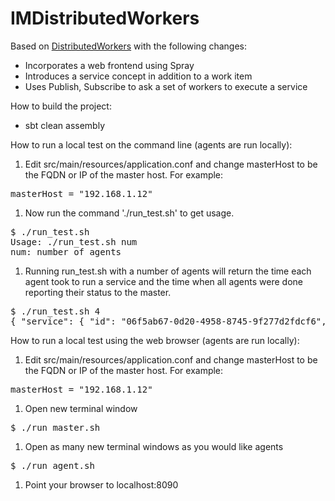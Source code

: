 # IMDistributedWorkers

Based on [DistributedWorkers](http://typesafe.com/activator/template/akka-distributed-workers) with the following changes:
* Incorporates a web frontend using Spray
* Introduces a service concept in addition to a work item
* Uses Publish, Subscribe to ask a set of workers to execute a service

How to build the project:
* sbt clean assembly

How to run a local test on the command line (agents are run locally):

1. Edit src/main/resources/application.conf and change masterHost to be the FQDN or IP of the master host. For example:
<pre>
masterHost = "192.168.1.12"
</pre>
1. Now run the command './run_test.sh' to get usage. 
<pre>
$ ./run_test.sh
Usage: ./run_test.sh num
num: number of agents
</pre>
1. Running run_test.sh with a number of agents will return the time each agent took to run a service and the time when all agents were done reporting their status to the master.
<pre>
$ ./run_test.sh 4
{ "service": { "id": "06f5ab67-0d20-4958-8745-9f277d2fdcf6", "timesPerWorker": [38, 44, 53, 54], "completionTime": 54}}
</pre>

How to run a local test using the web browser (agents are run locally):

1. Edit src/main/resources/application.conf and change masterHost to be the FQDN or IP of the master host. For example:
<pre>
masterHost = "192.168.1.12"
</pre>
1. Open new terminal window 
<pre>
$ ./run_master.sh
</pre>
1. Open as many new terminal windows as you would like agents
<pre>
$ ./run_agent.sh
</pre>
1. Point your browser to localhost:8090
